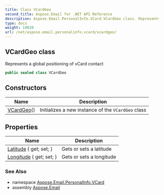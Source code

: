 ```yaml
---
title: Class VCardGeo
second_title: Aspose.Email for .NET API Reference
description: Aspose.Email.PersonalInfo.VCard.VCardGeo class. Represents a global positioning of vCard contact
type: docs
weight: 19820
url: /net/aspose.email.personalinfo.vcard/vcardgeo/
---
```

## VCardGeo class

Represents a global positioning of vCard contact

```csharp
public sealed class VCardGeo
```

## Constructors

| Name | Description |
| --- | --- |
| [VCardGeo](vcardgeo/)() | Initializes a new instance of the `VCardGeo` class |

## Properties

| Name | Description |
| --- | --- |
| [Latitude](../../aspose.email.personalinfo.vcard/vcardgeo/latitude/) { get; set; } | Gets or sets a latitude |
| [Longitude](../../aspose.email.personalinfo.vcard/vcardgeo/longitude/) { get; set; } | Gets or sets a longitude |

### See Also

* namespace [Aspose.Email.PersonalInfo.VCard](../../aspose.email.personalinfo.vcard/)
* assembly [Aspose.Email](../../)



